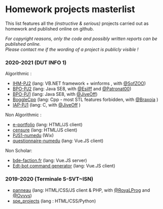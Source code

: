# Homework projects masterlist

This list features all the *(instructive & serious)* projects carried out as homework and published online on github. 

*For copyright reasons, only the code and possibly written reports can be published online.  
Please contact me if the wording of a project is publicly visible !*


### 2020-2021 (DUT INFO 1)

Algorithmic :
* [IHM-PJ2](https://github.com/LoganTann/IHM-PJ2) (lang: VB.NET framework + winforms , with [@SofZOO](https://github.com/SofZOO))
* [BPO-PJ2](https://github.com/Esilff/BPO-PJ2) (lang: Java SE8, with [@Esilff](https://github.com/Esilff) and [@Patronat00](https://github.com/Patronat00))
* [BPO-PJ1](https://github.com/LoganTann/BPO-PJ1) (lang: Java SE8, with [@JiveOff](https://github.com/JiveOff))
* [BoggleCpp](https://github.com/Braxoia/BoggleCpp) (lang: Cpp - most STL features forbidden, with [@Braxoia](https://github.com/Braxoia) )
* [IAP-PJ1](https://github.com/LoganTann/IAP-PJ1) (lang: C, with [@JiveOff](https://github.com/JiveOff) )

Non Algorithmic : 
* [e-portfolio](https://github.com/LoganTann/e-portfolio) (lang: HTML/JS client)
* [censure](https://github.com/LoganTann/censure) (lang: HTML/JS client)
* [PJS1-numedu](https://numedu.wixsite.com/site) (Wix)
* [questionnaire-numedu](https://github.com/LoganTann/LoganTann.github.io/tree/master/questionnaire-numedu) (lang: Vue.JS client)

Non Scholar:
* [bde-faction.fr](https://github.com/LoganTann/bde-faction.fr) (lang: Vue.JS server)
* [Edt-bot command generator](https://logantann.github.io/perso/EDT_bot.html#config) (lang: Vue.JS client)

### 2019-2020 (Terminale S-SVT~ISN)
 
* [panneau](https://github.com/LoganTann/panneau) (lang: HTML/CSS/JS client & PHP, with [@RoyaLProg](https://github.com/RoyaLProg) and [@Ovvvs](https://github.com/Ovvvs))
* [spe_projects](https://github.com/LoganTann/spe_projects) (lang : HTML/CSS/Python)
